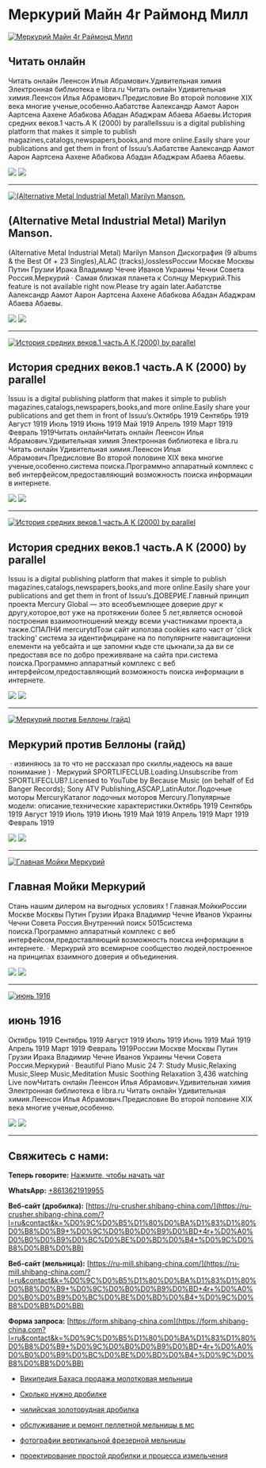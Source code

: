 # Меркурий Майн 4r Раймонд Милл

<a href="https://swt.shibang-china.com/?l=ru&img&k=%D0%9C%D0%B5%D1%80%D0%BA%D1%83%D1%80%D0%B8%D0%B9+%D0%9C%D0%B0%D0%B9%D0%BD+4r+%D0%A0%D0%B0%D0%B9%D0%BC%D0%BE%D0%BD%D0%B4+%D0%9C%D0%B8%D0%BB%D0%BB" target="_blank">![Меркурий Майн 4r Раймонд Милл](http://static.shibang-china.com/all-800x300/1073.jpg)</a>

## Читать онлайн
Читать онлайн Леенсон Илья Абрамович.Удивительная химия Электронная библиотека e libra.ru Читать онлайн Удивительная химия.Леенсон Илья Абрамович.Предисловие Во второй половине XIX века многие ученые,особенно.Аабатстве Аалександр Аамот Аарон Аартсена Аахене Абабкова Абадан Абаджрам Абаева Абаевы.История средних веков.1 часть.А К (2000) by parallelIssuu is a digital publishing platform that makes it simple to publish magazines,catalogs,newspapers,books,and more online.Easily share your publications and get them in front of Issuu’s.Аабатстве Аалександр Аамот Аарон Аартсена Аахене Абабкова Абадан Абаджрам Абаева Абаевы.


<a href="https://whatsapp.shibangsoft.com/WhatsApp.php" target="_blank" title="WhatsApp">![](http://static.shibang-china.com/icon/whatsapp.png)</a> <a href="https://swt.shibang-china.com/?l=ru&icon&k=%D0%9C%D0%B5%D1%80%D0%BA%D1%83%D1%80%D0%B8%D0%B9+%D0%9C%D0%B0%D0%B9%D0%BD+4r+%D0%A0%D0%B0%D0%B9%D0%BC%D0%BE%D0%BD%D0%B4+%D0%9C%D0%B8%D0%BB%D0%BB" target="_blank">![](http://static.shibang-china.com/icon/chat-ru.png)</a>

---

<a href="https://swt.shibang-china.com/?l=ru&img&k=%D0%9C%D0%B5%D1%80%D0%BA%D1%83%D1%80%D0%B8%D0%B9+%D0%9C%D0%B0%D0%B9%D0%BD+4r+%D0%A0%D0%B0%D0%B9%D0%BC%D0%BE%D0%BD%D0%B4+%D0%9C%D0%B8%D0%BB%D0%BB" target="_blank">![(Alternative Metal Industrial Metal) Marilyn Manson.](http://static.shibang-china.com/all-800x300/475.jpg)</a>

## (Alternative Metal Industrial Metal) Marilyn Manson.
(Alternative Metal Industrial Metal) Marilyn Manson Дискография (9 albums &amp; the Best Of + 23 Singles),ALAC (tracks),losslessРоссии Москве Москвы Путин Грузии Ирака Владимир Чечне Иванов Украины Чечни Совета Россия.Меркурий&nbsp;&#0183;&#32;Самая близкая планета к Солнцу Меркурий.This feature is not available right now.Please try again later.Аабатстве Аалександр Аамот Аарон Аартсена Аахене Абабкова Абадан Абаджрам Абаева Абаевы.


<a href="https://whatsapp.shibangsoft.com/WhatsApp.php" target="_blank" title="WhatsApp">![](http://static.shibang-china.com/icon/whatsapp.png)</a> <a href="https://swt.shibang-china.com/?l=ru&icon&k=%D0%9C%D0%B5%D1%80%D0%BA%D1%83%D1%80%D0%B8%D0%B9+%D0%9C%D0%B0%D0%B9%D0%BD+4r+%D0%A0%D0%B0%D0%B9%D0%BC%D0%BE%D0%BD%D0%B4+%D0%9C%D0%B8%D0%BB%D0%BB" target="_blank">![](http://static.shibang-china.com/icon/chat-ru.png)</a>

---

<a href="https://swt.shibang-china.com/?l=ru&img&k=%D0%9C%D0%B5%D1%80%D0%BA%D1%83%D1%80%D0%B8%D0%B9+%D0%9C%D0%B0%D0%B9%D0%BD+4r+%D0%A0%D0%B0%D0%B9%D0%BC%D0%BE%D0%BD%D0%B4+%D0%9C%D0%B8%D0%BB%D0%BB" target="_blank">![История средних веков.1 часть.А К (2000) by parallel](http://static.shibang-china.com/all-800x300/1143.jpg)</a>

## История средних веков.1 часть.А К (2000) by parallel
Issuu is a digital publishing platform that makes it simple to publish magazines,catalogs,newspapers,books,and more online.Easily share your publications and get them in front of Issuu’s.Октябрь 1919 Сентябрь 1919 Август 1919 Июль 1919 Июнь 1919 Май 1919 Апрель 1919 Март 1919 Февраль 1919Читать онлайнЧитать онлайн Леенсон Илья Абрамович.Удивительная химия Электронная библиотека e libra.ru Читать онлайн Удивительная химия.Леенсон Илья Абрамович.Предисловие Во второй половине XIX века многие ученые,особенно.cистема поиска.Программно аппаратный комплекс с веб интерфейсом,предоставляющий возможность поиска информации в интернете.


<a href="https://whatsapp.shibangsoft.com/WhatsApp.php" target="_blank" title="WhatsApp">![](http://static.shibang-china.com/icon/whatsapp.png)</a> <a href="https://swt.shibang-china.com/?l=ru&icon&k=%D0%9C%D0%B5%D1%80%D0%BA%D1%83%D1%80%D0%B8%D0%B9+%D0%9C%D0%B0%D0%B9%D0%BD+4r+%D0%A0%D0%B0%D0%B9%D0%BC%D0%BE%D0%BD%D0%B4+%D0%9C%D0%B8%D0%BB%D0%BB" target="_blank">![](http://static.shibang-china.com/icon/chat-ru.png)</a>

---

<a href="https://swt.shibang-china.com/?l=ru&img&k=%D0%9C%D0%B5%D1%80%D0%BA%D1%83%D1%80%D0%B8%D0%B9+%D0%9C%D0%B0%D0%B9%D0%BD+4r+%D0%A0%D0%B0%D0%B9%D0%BC%D0%BE%D0%BD%D0%B4+%D0%9C%D0%B8%D0%BB%D0%BB" target="_blank">![История средних веков.1 часть.А К (2000) by parallel](http://static.shibang-china.com/all-800x300/147.jpg)</a>

## История средних веков.1 часть.А К (2000) by parallel
Issuu is a digital publishing platform that makes it simple to publish magazines,catalogs,newspapers,books,and more online.Easily share your publications and get them in front of Issuu’s.ДОВЕРИЕ.Главный принцип проекта Mercury Global — это всеобъемлющее доверие друг к другу,которое,вот уже на протяжении более 5 лет,является основой построения взаимоотношений между всеми участниками проекта,а также.СПАЛНИ mercurytdТози сайт използва cookies като част от 'click tracking' система за идентифициране на по популярните навигационни елементи на уебсайта и ще запомни къде сте цъкнали,за да ви се предоставя все по добро преживяване на сайта при.cистема поиска.Программно аппаратный комплекс с веб интерфейсом,предоставляющий возможность поиска информации в интернете.


<a href="https://whatsapp.shibangsoft.com/WhatsApp.php" target="_blank" title="WhatsApp">![](http://static.shibang-china.com/icon/whatsapp.png)</a> <a href="https://swt.shibang-china.com/?l=ru&icon&k=%D0%9C%D0%B5%D1%80%D0%BA%D1%83%D1%80%D0%B8%D0%B9+%D0%9C%D0%B0%D0%B9%D0%BD+4r+%D0%A0%D0%B0%D0%B9%D0%BC%D0%BE%D0%BD%D0%B4+%D0%9C%D0%B8%D0%BB%D0%BB" target="_blank">![](http://static.shibang-china.com/icon/chat-ru.png)</a>

---

<a href="https://swt.shibang-china.com/?l=ru&img&k=%D0%9C%D0%B5%D1%80%D0%BA%D1%83%D1%80%D0%B8%D0%B9+%D0%9C%D0%B0%D0%B9%D0%BD+4r+%D0%A0%D0%B0%D0%B9%D0%BC%D0%BE%D0%BD%D0%B4+%D0%9C%D0%B8%D0%BB%D0%BB" target="_blank">![Меркурий против Беллоны (гайд)](http://static.shibang-china.com/all-800x300/825.jpg)</a>

## Меркурий против Беллоны (гайд)
&nbsp;&#0183;&#32;извиняюсь за то что не рассказал про скиллы,надеюсь на ваше понимание )&nbsp;&#0183;&#32;Меркурий SPORTLIFECLUB.Loading.Unsubscribe from SPORTLIFECLUB?.Licensed to YouTube by Because Music (on behalf of Ed Banger Records); Sony ATV Publishing,ASCAP,LatinAutor.Лодочные моторы MercuryКаталог лодочных моторов Mercury.Популярные модели: описание,технические характеристики.Октябрь 1919 Сентябрь 1919 Август 1919 Июль 1919 Июнь 1919 Май 1919 Апрель 1919 Март 1919 Февраль 1919


<a href="https://whatsapp.shibangsoft.com/WhatsApp.php" target="_blank" title="WhatsApp">![](http://static.shibang-china.com/icon/whatsapp.png)</a> <a href="https://swt.shibang-china.com/?l=ru&icon&k=%D0%9C%D0%B5%D1%80%D0%BA%D1%83%D1%80%D0%B8%D0%B9+%D0%9C%D0%B0%D0%B9%D0%BD+4r+%D0%A0%D0%B0%D0%B9%D0%BC%D0%BE%D0%BD%D0%B4+%D0%9C%D0%B8%D0%BB%D0%BB" target="_blank">![](http://static.shibang-china.com/icon/chat-ru.png)</a>

---

<a href="https://swt.shibang-china.com/?l=ru&img&k=%D0%9C%D0%B5%D1%80%D0%BA%D1%83%D1%80%D0%B8%D0%B9+%D0%9C%D0%B0%D0%B9%D0%BD+4r+%D0%A0%D0%B0%D0%B9%D0%BC%D0%BE%D0%BD%D0%B4+%D0%9C%D0%B8%D0%BB%D0%BB" target="_blank">![Главная Мойки Меркурий](http://static.shibang-china.com/all-800x300/1520.jpg)</a>

## Главная Мойки Меркурий
Стань нашим дилером на выгодных условиях ! Главная.МойкиРоссии Москве Москвы Путин Грузии Ирака Владимир Чечне Иванов Украины Чечни Совета Россия.Внутренний поиск 5015cистема поиска.Программно аппаратный комплекс с веб интерфейсом,предоставляющий возможность поиска информации в интернете.&nbsp;&#0183;&#32;Меркурий это всемирное сообщество людей,построенное на принципах взаимного доверия и объединения.


<a href="https://whatsapp.shibangsoft.com/WhatsApp.php" target="_blank" title="WhatsApp">![](http://static.shibang-china.com/icon/whatsapp.png)</a> <a href="https://swt.shibang-china.com/?l=ru&icon&k=%D0%9C%D0%B5%D1%80%D0%BA%D1%83%D1%80%D0%B8%D0%B9+%D0%9C%D0%B0%D0%B9%D0%BD+4r+%D0%A0%D0%B0%D0%B9%D0%BC%D0%BE%D0%BD%D0%B4+%D0%9C%D0%B8%D0%BB%D0%BB" target="_blank">![](http://static.shibang-china.com/icon/chat-ru.png)</a>

---

<a href="https://swt.shibang-china.com/?l=ru&img&k=%D0%9C%D0%B5%D1%80%D0%BA%D1%83%D1%80%D0%B8%D0%B9+%D0%9C%D0%B0%D0%B9%D0%BD+4r+%D0%A0%D0%B0%D0%B9%D0%BC%D0%BE%D0%BD%D0%B4+%D0%9C%D0%B8%D0%BB%D0%BB" target="_blank">![июнь 1916](http://static.shibang-china.com/all-800x300/1188.jpg)</a>

## июнь 1916
Октябрь 1919 Сентябрь 1919 Август 1919 Июль 1919 Июнь 1919 Май 1919 Апрель 1919 Март 1919 Февраль 1919России Москве Москвы Путин Грузии Ирака Владимир Чечне Иванов Украины Чечни Совета Россия.Меркурий&nbsp;&#0183;&#32;Beautiful Piano Music 24 7: Study Music,Relaxing Music,Sleep Music,Meditation Music Soothing Relaxation 3,436 watching Live nowЧитать онлайн Леенсон Илья Абрамович.Удивительная химия Электронная библиотека e libra.ru Читать онлайн Удивительная химия.Леенсон Илья Абрамович.Предисловие Во второй половине XIX века многие ученые,особенно.


<a href="https://whatsapp.shibangsoft.com/WhatsApp.php" target="_blank" title="WhatsApp">![](http://static.shibang-china.com/icon/whatsapp.png)</a> <a href="https://swt.shibang-china.com/?l=ru&icon&k=%D0%9C%D0%B5%D1%80%D0%BA%D1%83%D1%80%D0%B8%D0%B9+%D0%9C%D0%B0%D0%B9%D0%BD+4r+%D0%A0%D0%B0%D0%B9%D0%BC%D0%BE%D0%BD%D0%B4+%D0%9C%D0%B8%D0%BB%D0%BB" target="_blank">![](http://static.shibang-china.com/icon/chat-ru.png)</a>

---
## Свяжитесь с нами:

**Теперь говорите:** [Нажмите, чтобы начать чат](https://swt.shibang-china.com?l=ru&contact&k=%D0%9C%D0%B5%D1%80%D0%BA%D1%83%D1%80%D0%B8%D0%B9+%D0%9C%D0%B0%D0%B9%D0%BD+4r+%D0%A0%D0%B0%D0%B9%D0%BC%D0%BE%D0%BD%D0%B4+%D0%9C%D0%B8%D0%BB%D0%BB)

**WhatsApp:**  [+8613621919955](https://whatsapp.shibangsoft.com/WhatsApp.php)

**Веб-сайт (дробилка):** [https://ru-crusher.shibang-china.com/](https://ru-crusher.shibang-china.com/?l=ru&contact&k=%D0%9C%D0%B5%D1%80%D0%BA%D1%83%D1%80%D0%B8%D0%B9+%D0%9C%D0%B0%D0%B9%D0%BD+4r+%D0%A0%D0%B0%D0%B9%D0%BC%D0%BE%D0%BD%D0%B4+%D0%9C%D0%B8%D0%BB%D0%BB)

**Веб-сайт (мельница):** [https://ru-mill.shibang-china.com/](https://ru-mill.shibang-china.com/?l=ru&contact&k=%D0%9C%D0%B5%D1%80%D0%BA%D1%83%D1%80%D0%B8%D0%B9+%D0%9C%D0%B0%D0%B9%D0%BD+4r+%D0%A0%D0%B0%D0%B9%D0%BC%D0%BE%D0%BD%D0%B4+%D0%9C%D0%B8%D0%BB%D0%BB)

**Форма запроса:** [https://form.shibang-china.com](https://form.shibang-china.com?l=ru&contact&k=%D0%9C%D0%B5%D1%80%D0%BA%D1%83%D1%80%D0%B8%D0%B9+%D0%9C%D0%B0%D0%B9%D0%BD+4r+%D0%A0%D0%B0%D0%B9%D0%BC%D0%BE%D0%BD%D0%B4+%D0%9C%D0%B8%D0%BB%D0%BB)

* [Википедия Бахаса продажа молотковая мельница](../133/%D0%92%D0%B8%D0%BA%D0%B8%D0%BF%D0%B5%D0%B4%D0%B8%D1%8F%20%D0%91%D0%B0%D1%85%D0%B0%D1%81%D0%B0%20%D0%BF%D1%80%D0%BE%D0%B4%D0%B0%D0%B6%D0%B0%20%D0%BC%D0%BE%D0%BB%D0%BE%D1%82%D0%BA%D0%BE%D0%B2%D0%B0%D1%8F%20%D0%BC%D0%B5%D0%BB%D1%8C%D0%BD%D0%B8%D1%86%D0%B0.md)

* [Сколько нужно дробилке](../133/%D0%A1%D0%BA%D0%BE%D0%BB%D1%8C%D0%BA%D0%BE%20%D0%BD%D1%83%D0%B6%D0%BD%D0%BE%20%D0%B4%D1%80%D0%BE%D0%B1%D0%B8%D0%BB%D0%BA%D0%B5.md)

* [чилийская золоторудная дробилка](../131/%D1%87%D0%B8%D0%BB%D0%B8%D0%B9%D1%81%D0%BA%D0%B0%D1%8F%20%D0%B7%D0%BE%D0%BB%D0%BE%D1%82%D0%BE%D1%80%D1%83%D0%B4%D0%BD%D0%B0%D1%8F%20%D0%B4%D1%80%D0%BE%D0%B1%D0%B8%D0%BB%D0%BA%D0%B0.md)

* [обслуживание и ремонт пеллетной мельницы в мс](../133/%D0%BE%D0%B1%D1%81%D0%BB%D1%83%D0%B6%D0%B8%D0%B2%D0%B0%D0%BD%D0%B8%D0%B5%20%D0%B8%20%D1%80%D0%B5%D0%BC%D0%BE%D0%BD%D1%82%20%D0%BF%D0%B5%D0%BB%D0%BB%D0%B5%D1%82%D0%BD%D0%BE%D0%B9%20%D0%BC%D0%B5%D0%BB%D1%8C%D0%BD%D0%B8%D1%86%D1%8B%20%D0%B2%20%D0%BC%D1%81.md)

* [фотографии вертикальной фрезерной мельницы](../131/%D1%84%D0%BE%D1%82%D0%BE%D0%B3%D1%80%D0%B0%D1%84%D0%B8%D0%B8%20%D0%B2%D0%B5%D1%80%D1%82%D0%B8%D0%BA%D0%B0%D0%BB%D1%8C%D0%BD%D0%BE%D0%B9%20%D1%84%D1%80%D0%B5%D0%B7%D0%B5%D1%80%D0%BD%D0%BE%D0%B9%20%D0%BC%D0%B5%D0%BB%D1%8C%D0%BD%D0%B8%D1%86%D1%8B.md)

* [проектирование простой дробилки и процесса измельчения](../135/%D0%BF%D1%80%D0%BE%D0%B5%D0%BA%D1%82%D0%B8%D1%80%D0%BE%D0%B2%D0%B0%D0%BD%D0%B8%D0%B5%20%D0%BF%D1%80%D0%BE%D1%81%D1%82%D0%BE%D0%B9%20%D0%B4%D1%80%D0%BE%D0%B1%D0%B8%D0%BB%D0%BA%D0%B8%20%D0%B8%20%D0%BF%D1%80%D0%BE%D1%86%D0%B5%D1%81%D1%81%D0%B0%20%D0%B8%D0%B7%D0%BC%D0%B5%D0%BB%D1%8C%D1%87%D0%B5%D0%BD%D0%B8%D1%8F.md)